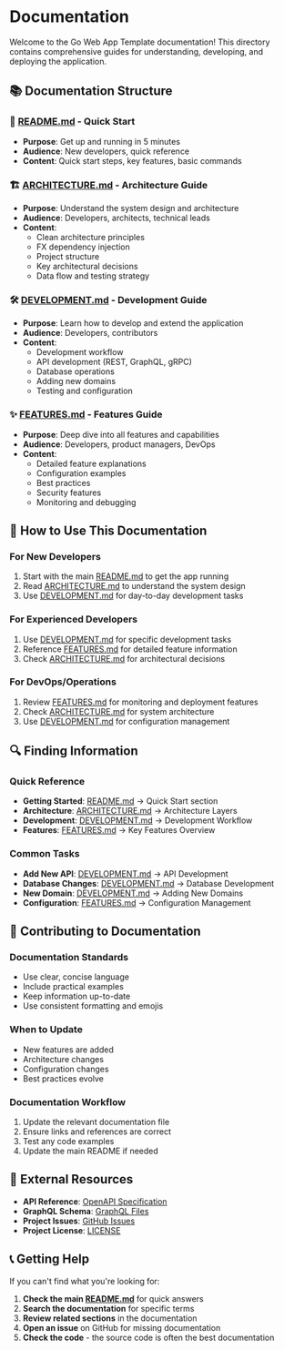 # Documentation

Welcome to the Go Web App Template documentation! This directory contains comprehensive guides for understanding, developing, and deploying the application.

## 📚 Documentation Structure

### 🚀 [README.md](../README.md) - Quick Start

- **Purpose**: Get up and running in 5 minutes
- **Audience**: New developers, quick reference
- **Content**: Quick start steps, key features, basic commands

### 🏗️ [ARCHITECTURE.md](ARCHITECTURE.md) - Architecture Guide

- **Purpose**: Understand the system design and architecture
- **Audience**: Developers, architects, technical leads
- **Content**:
  - Clean architecture principles
  - FX dependency injection
  - Project structure
  - Key architectural decisions
  - Data flow and testing strategy

### 🛠️ [DEVELOPMENT.md](DEVELOPMENT.md) - Development Guide

- **Purpose**: Learn how to develop and extend the application
- **Audience**: Developers, contributors
- **Content**:
  - Development workflow
  - API development (REST, GraphQL, gRPC)
  - Database operations
  - Adding new domains
  - Testing and configuration

### ✨ [FEATURES.md](FEATURES.md) - Features Guide

- **Purpose**: Deep dive into all features and capabilities
- **Audience**: Developers, product managers, DevOps
- **Content**:
  - Detailed feature explanations
  - Configuration examples
  - Best practices
  - Security features
  - Monitoring and debugging

## 🎯 How to Use This Documentation

### For New Developers

1. Start with the main [README.md](../README.md) to get the app running
2. Read [ARCHITECTURE.md](ARCHITECTURE.md) to understand the system design
3. Use [DEVELOPMENT.md](DEVELOPMENT.md) for day-to-day development tasks

### For Experienced Developers

1. Use [DEVELOPMENT.md](DEVELOPMENT.md) for specific development tasks
2. Reference [FEATURES.md](FEATURES.md) for detailed feature information
3. Check [ARCHITECTURE.md](ARCHITECTURE.md) for architectural decisions

### For DevOps/Operations

1. Review [FEATURES.md](FEATURES.md) for monitoring and deployment features
2. Check [ARCHITECTURE.md](ARCHITECTURE.md) for system architecture
3. Use [DEVELOPMENT.md](DEVELOPMENT.md) for configuration management

## 🔍 Finding Information

### Quick Reference

- **Getting Started**: [README.md](../README.md) → Quick Start section
- **Architecture**: [ARCHITECTURE.md](ARCHITECTURE.md) → Architecture Layers
- **Development**: [DEVELOPMENT.md](DEVELOPMENT.md) → Development Workflow
- **Features**: [FEATURES.md](FEATURES.md) → Key Features Overview

### Common Tasks

- **Add New API**: [DEVELOPMENT.md](DEVELOPMENT.md) → API Development
- **Database Changes**: [DEVELOPMENT.md](DEVELOPMENT.md) → Database Development
- **New Domain**: [DEVELOPMENT.md](DEVELOPMENT.md) → Adding New Domains
- **Configuration**: [FEATURES.md](FEATURES.md) → Configuration Management

## 📝 Contributing to Documentation

### Documentation Standards

- Use clear, concise language
- Include practical examples
- Keep information up-to-date
- Use consistent formatting and emojis

### When to Update

- New features are added
- Architecture changes
- Configuration changes
- Best practices evolve

### Documentation Workflow

1. Update the relevant documentation file
2. Ensure links and references are correct
3. Test any code examples
4. Update the main README if needed

## 🔗 External Resources

- **API Reference**: [OpenAPI Specification](../openapi/docs/api.yaml)
- **GraphQL Schema**: [GraphQL Files](../graphql/)
- **Project Issues**: [GitHub Issues](https://github.com/umefy/go-web-app-template/issues)
- **Project License**: [LICENSE](../LICENSE)

## 📞 Getting Help

If you can't find what you're looking for:

1. **Check the main [README.md](../README.md)** for quick answers
2. **Search the documentation** for specific terms
3. **Review related sections** in the documentation
4. **Open an issue** on GitHub for missing documentation
5. **Check the code** - the source code is often the best documentation
